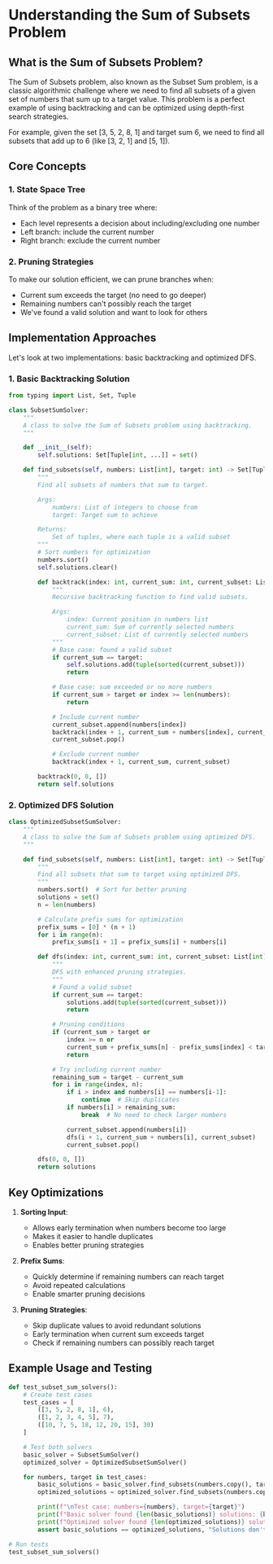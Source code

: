 # Understanding the Sum of Subsets Problem

## What is the Sum of Subsets Problem?

The Sum of Subsets problem, also known as the Subset Sum problem, is a classic algorithmic challenge where we need to find all subsets of a given set of numbers that sum up to a target value. This problem is a perfect example of using backtracking and can be optimized using depth-first search strategies.

For example, given the set [3, 5, 2, 8, 1] and target sum 6, we need to find all subsets that add up to 6 (like [3, 2, 1] and [5, 1]).

## Core Concepts

### 1. State Space Tree

Think of the problem as a binary tree where:

- Each level represents a decision about including/excluding one number
- Left branch: include the current number
- Right branch: exclude the current number

### 2. Pruning Strategies

To make our solution efficient, we can prune branches when:

- Current sum exceeds the target (no need to go deeper)
- Remaining numbers can't possibly reach the target
- We've found a valid solution and want to look for others

## Implementation Approaches

Let's look at two implementations: basic backtracking and optimized DFS.

### 1. Basic Backtracking Solution

```python
from typing import List, Set, Tuple

class SubsetSumSolver:
    """
    A class to solve the Sum of Subsets problem using backtracking.
    """

    def __init__(self):
        self.solutions: Set[Tuple[int, ...]] = set()

    def find_subsets(self, numbers: List[int], target: int) -> Set[Tuple[int, ...]]:
        """
        Find all subsets of numbers that sum to target.

        Args:
            numbers: List of integers to choose from
            target: Target sum to achieve

        Returns:
            Set of tuples, where each tuple is a valid subset
        """
        # Sort numbers for optimization
        numbers.sort()
        self.solutions.clear()

        def backtrack(index: int, current_sum: int, current_subset: List[int]) -> None:
            """
            Recursive backtracking function to find valid subsets.

            Args:
                index: Current position in numbers list
                current_sum: Sum of currently selected numbers
                current_subset: List of currently selected numbers
            """
            # Base case: found a valid subset
            if current_sum == target:
                self.solutions.add(tuple(sorted(current_subset)))
                return

            # Base case: sum exceeded or no more numbers
            if current_sum > target or index >= len(numbers):
                return

            # Include current number
            current_subset.append(numbers[index])
            backtrack(index + 1, current_sum + numbers[index], current_subset)
            current_subset.pop()

            # Exclude current number
            backtrack(index + 1, current_sum, current_subset)

        backtrack(0, 0, [])
        return self.solutions

```

### 2. Optimized DFS Solution

```python
class OptimizedSubsetSumSolver:
    """
    A class to solve the Sum of Subsets problem using optimized DFS.
    """

    def find_subsets(self, numbers: List[int], target: int) -> Set[Tuple[int, ...]]:
        """
        Find all subsets that sum to target using optimized DFS.
        """
        numbers.sort()  # Sort for better pruning
        solutions = set()
        n = len(numbers)

        # Calculate prefix sums for optimization
        prefix_sums = [0] * (n + 1)
        for i in range(n):
            prefix_sums[i + 1] = prefix_sums[i] + numbers[i]

        def dfs(index: int, current_sum: int, current_subset: List[int]) -> None:
            """
            DFS with enhanced pruning strategies.
            """
            # Found a valid subset
            if current_sum == target:
                solutions.add(tuple(sorted(current_subset)))
                return

            # Pruning conditions
            if (current_sum > target or
                index >= n or
                current_sum + prefix_sums[n] - prefix_sums[index] < target):
                return

            # Try including current number
            remaining_sum = target - current_sum
            for i in range(index, n):
                if i > index and numbers[i] == numbers[i-1]:
                    continue  # Skip duplicates
                if numbers[i] > remaining_sum:
                    break  # No need to check larger numbers

                current_subset.append(numbers[i])
                dfs(i + 1, current_sum + numbers[i], current_subset)
                current_subset.pop()

        dfs(0, 0, [])
        return solutions
```

## Key Optimizations

1. **Sorting Input**:

   - Allows early termination when numbers become too large
   - Makes it easier to handle duplicates
   - Enables better pruning strategies

2. **Prefix Sums**:

   - Quickly determine if remaining numbers can reach target
   - Avoid repeated calculations
   - Enable smarter pruning decisions

3. **Pruning Strategies**:
   - Skip duplicate values to avoid redundant solutions
   - Early termination when current sum exceeds target
   - Check if remaining numbers can possibly reach target

## Example Usage and Testing

```python
def test_subset_sum_solvers():
    # Create test cases
    test_cases = [
        ([3, 5, 2, 8, 1], 6),
        ([1, 2, 3, 4, 5], 7),
        ([10, 7, 5, 18, 12, 20, 15], 30)
    ]

    # Test both solvers
    basic_solver = SubsetSumSolver()
    optimized_solver = OptimizedSubsetSumSolver()

    for numbers, target in test_cases:
        basic_solutions = basic_solver.find_subsets(numbers.copy(), target)
        optimized_solutions = optimized_solver.find_subsets(numbers.copy(), target)

        print(f"\nTest case: numbers={numbers}, target={target}")
        print(f"Basic solver found {len(basic_solutions)} solutions: {basic_solutions}")
        print(f"Optimized solver found {len(optimized_solutions)} solutions: {optimized_solutions}")
        assert basic_solutions == optimized_solutions, "Solutions don't match!"

# Run tests
test_subset_sum_solvers()
```
